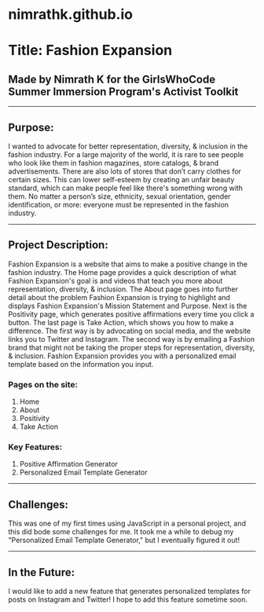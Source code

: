 # nimrathk.github.io

# Title: Fashion Expansion

## Made by Nimrath K for the GirlsWhoCode Summer Immersion Program's Activist Toolkit

---------------------------------------------------------------------------------------------------------------------------------------------------------

## Purpose:
I wanted to advocate for better representation, diversity, & inclusion in the fashion industry. For a large majority of the world, it is rare to see people who look like them in fashion magazines, store catalogs, & brand advertisements. There are also lots of stores that don’t carry clothes for certain sizes. This can lower self-esteem by creating an unfair beauty standard, which can make people feel like there's something wrong with them. No matter a person’s size, ethnicity, sexual orientation, gender identification, or more: everyone must be represented in the fashion industry.

---------------------------------------------------------------------------------------------------------------------------------------------------------

## Project Description:
Fashion Expansion is a website that aims to make a positive change in the fashion industry. The Home page provides a quick description of what Fashion Expansion's goal is and videos that teach you more about representation, diversity, & inclusion. The About page goes into further detail about the problem Fashion Expansion is trying to highlight and displays Fashion Expansion's Mission Statement and Purpose. Next is the Positivity page, which generates positive affirmations every time you click a button. The last page is Take Action, which shows you how to make a difference. The first way is by advocating  on social media, and the website links you to Twitter and Instagram. The second way is by emailing a Fashion brand that might not be taking the proper steps for representation, diversity, & inclusion. Fashion Expansion provides you with a personalized email template based on the information you input.

### Pages on the site:
1. Home
2. About
3. Positivity
4. Take Action

### Key Features:
1. Positive Affirmation Generator
2. Personalized Email Template Generator

---------------------------------------------------------------------------------------------------------------------------------------------------------

## Challenges:
This was one of my first times using JavaScript in a personal project, and this did bode some challenges for me. It took me a while to debug my "Personalized Email Template Generator," but I eventually figured it out!

---------------------------------------------------------------------------------------------------------------------------------------------------------

## In the Future:
I would like to add a new feature that generates personalized templates for posts on Instagram and Twitter! I hope to add this feature sometime soon.
